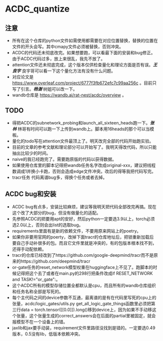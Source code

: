 # ACDC_quantize

## 注意

- 所有在这个仓库的python文件如需使用都需要在对应位置替换，替换的位置在文件的开头会写。其中cmapy文件必须被替换，否则冲突。
- ACDC的代码还未彻底改完。如果想要跑，可以看最下面的安装和bug修正。由于ACDC代码过多，放上来很乱，我先不放了。
- attention文件还未彻底完成，这个版本仅供检查量化和理论方面是否有误。***王良宇*** 良宇哥可以看一下这个量化方法有没有什么问题。
- 对应论文是 https://www.overleaf.com/project/6777f3fb672efc7c99aa256c 。目前只写了引言。***杨澍*** 树姐可以改一下。
- wandb仓库是 https://wandb.ai/rat-nest/acdc/overview 。

## TODO

- 得把ACDC的subnetwork_probing和launch_all_sixteen_heads跑一下。***张林*** 林哥有时间可以跑一下上传到wandb上。脚本用16heads的那个可以当模板。
- 量化的todo写在attention文件最顶上了。明天改完全部的代码开始跑实验。
- 目前的文章的参考文献和理论部分可以开始写了。我明天得改代码，所以只能抽出比较少的时间。
- naive的我已经跑完了。需要跑原版的代码以获得数据。
- 如果使用仓库里的脚本记得把wandb任务名字改成original-xxx，建议把线程数调成1并换小卡跑，否则会造成edge文件冲突。改后的得等我把代码写完。
- tracr任务 代码离谱bug多，得换个任务或者去掉。

## ACDC bug和安装

- ACDC bug有点多，安装比较麻烦，建议等我明天把代码全部改完再搞。现在这个改了大部分的bug，但没有做量化的适配。
- 先参照ACDC的把要用apt的安好，然后python一定要选3.9以上，torch必须选2.0以上，否则会出list的选取bug。
- requirements里面有是新的依赖文件，不要用原来网站上的poetry。
- 如果你非要用官网的poerty，改掉下面tracr的仓库地址后，把锁重新加载后要自己手动补很多的包。而且它文件里就是冲突的，有的包版本根本找不到，还得手动配依赖。
- tracr的仓库已经改到了https://github.com/google-deepmind/tracr而不是原来的https://github.com/deepmind/tracr
- or-gate任务的reset_network模型权重在huggingface上不见了。跑脚本的时候记得把这个去了或者在main.py的298行把条件改成if RESET_NETWORK and TASK!="or_gate":。
- 这个ACDC所有的模型存储位置全都默认是cpu，而且所有的wandb仓库组织和任务名称全部是写死的。
- 每个主代码之间的device参数不互通，最离谱的是有在代码里写死的cpu上的张量，acdc/logic_gates/utils.py get_all_logic_gate_things函数里必须把第三行data = torch.tensor([[0.0]]).long()移到device上，因为如果不手动移这个张量，这个张量生成的correct_answers会在后面的partial里被固定，就会报模型不在一个设备上的错。
- jaxlib和jax要手动装，requirement文件里路径没找到是错的。一定要选0.49版本，0.5没有lib，低版本依赖冲突。
